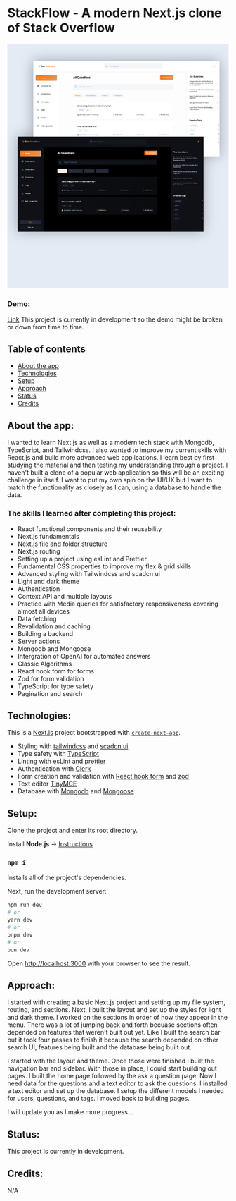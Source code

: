 # StackFlow - A modern Next.js clone of Stack Overflow

![site image](https://github.com/briansegs/StackFlow/blob/main/public/assets/images/project1.png)

### Demo:

[Link](https://stack-flow-ashy.vercel.app/)
This project is currently in development so the demo might be broken or down from time to time.

## Table of contents

- [About the app](#about-the-app)
- [Technologies](#technologies)
- [Setup](#setup)
- [Approach](#approach)
- [Status](#status)
- [Credits](#credits)

## About the app:

I wanted to learn Next.js as well as a modern tech stack with Mongodb, TypeScript, and Tailwindcss. I also wanted to improve my current skills with React.js and build more advanced web applications. I learn best by first studying the material and then testing my understanding through a project. I haven't built a clone of a popular web application so this will be an exciting challenge in itself. I want to put my own spin on the UI/UX but I want to match the functionality as closely as I can, using a database to handle the data.

### The skills I learned after completing this project:

- React functional components and their reusability
- Next.js fundamentals
- Next.js file and folder structure
- Next.js routing
- Setting up a project using esLint and Prettier
- Fundamental CSS properties to improve my flex & grid skills
- Advanced styling with Tailwindcss and scadcn ui
- Light and dark theme
- Authentication
- Context API and multiple layouts
- Practice with Media queries for satisfactory responsiveness covering almost all devices
- Data fetching
- Revalidation and caching
- Building a backend
- Server actions
- Mongodb and Mongoose
- Intergration of OpenAI for automated answers
- Classic Algorithms
- React hook form for forms
- Zod for form validation
- TypeScript for type safety
- Pagination and search

## Technologies:

This is a [Next.js](https://nextjs.org/) project bootstrapped with [`create-next-app`](https://github.com/vercel/next.js/tree/canary/packages/create-next-app).

- Styling with [tailwindcss](https://tailwindcss.com/) and [scadcn ui](https://ui.shadcn.com/)
- Type safety with [TypeScript](https://www.typescriptlang.org/)
- Linting with [esLint](https://eslint.org/) and [prettier](https://prettier.io/)
- Authentication with [Clerk](https://clerk.com/)
- Form creation and validation with [React hook form](https://react-hook-form.com/) and [zod](https://zod.dev/)
- Text editor [TinyMCE](https://www.tiny.cloud/)
- Database with [Mongodb](https://www.mongodb.com/) and [Mongoose](https://mongoosejs.com/)

## Setup:

Clone the project and enter its root directory.

Install **Node.js** -> [Instructions](https://nodejs.org/en/learn/getting-started/how-to-install-nodejs)

### `npm i`

Installs all of the project's dependencies.

Next, run the development server:

```bash
npm run dev
# or
yarn dev
# or
pnpm dev
# or
bun dev
```

Open [http://localhost:3000](http://localhost:3000) with your browser to see the result.

## Approach:

I started with creating a basic Next.js project and setting up my file system, routing, and sections. Next, I built the layout and set up the styles for light and dark theme. I worked on the sections in order of how they appear in the menu. There was a lot of jumping back and forth becuase sections often depended on features that weren't built out yet. Like I built the search bar but it took four passes to finish it because the search depended on other search UI, features being built and the database being built out.

I started with the layout and theme. Once those were finished I built the navigation bar and sidebar. With those in place, I could start building out pages. I built the home page followed by the ask a question page. Now I need data for the questions and a text editor to ask the questions. I installed a text editor and set up the database. I setup the different models I needed for users, questions, and tags. I moved back to building pages.

I will update you as I make more progress...

## Status:

This project is currently in development.

## Credits:

N/A

